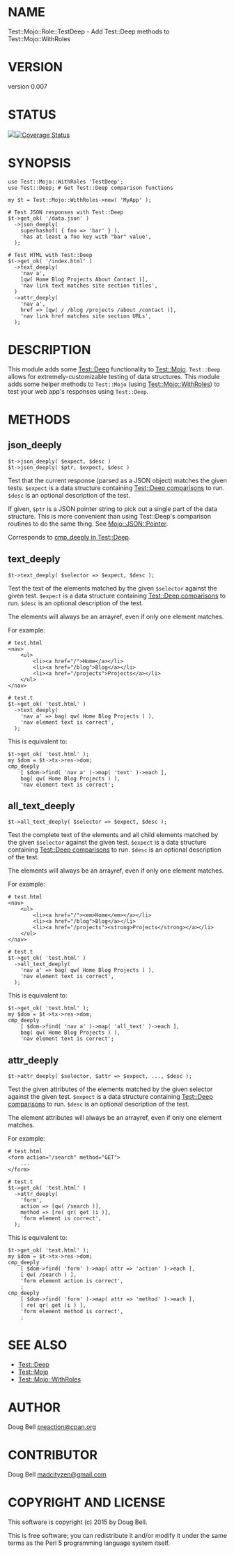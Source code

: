 # NAME

Test::Mojo::Role::TestDeep - Add Test::Deep methods to Test::Mojo::WithRoles

# VERSION

version 0.007

# STATUS

<a href="https://travis-ci.org/preaction/Test-Mojo-Role-TestDeep"><img src="https://travis-ci.org/preaction/Test-Mojo-Role-TestDeep.svg?branch=master"></a><a href="https://coveralls.io/r/preaction/Test-Mojo-Role-TestDeep"><img src="https://coveralls.io/repos/preaction/Test-Mojo-Role-TestDeep/badge.png" alt="Coverage Status" /></a>

# SYNOPSIS

    use Test::Mojo::WithRoles 'TestDeep';
    use Test::Deep; # Get Test::Deep comparison functions

    my $t = Test::Mojo::WithRoles->new( 'MyApp' );

    # Test JSON responses with Test::Deep
    $t->get_ok( '/data.json' )
      ->json_deeply(
        superhashof( { foo => 'bar' } ),
        'has at least a foo key with "bar" value',
      );

    # Test HTML with Test::Deep
    $t->get_ok( '/index.html' )
      ->text_deeply(
        'nav a',
        [qw( Home Blog Projects About Contact )],
        'nav link text matches site section titles',
      )
      ->attr_deeply(
        'nav a',
        href => [qw( / /blog /projects /about /contact )],
        'nav link href matches site section URLs',
      );

# DESCRIPTION

This module adds some [Test::Deep](https://metacpan.org/pod/Test::Deep) functionality to [Test::Mojo](https://metacpan.org/pod/Test::Mojo).
`Test::Deep` allows for extremely-customizable testing of data
structures. This module adds some helper methods to `Test::Mojo` (using
[Test::Mojo::WithRoles](https://metacpan.org/pod/Test::Mojo::WithRoles)) to test your web app's responses using
`Test::Deep`.

# METHODS

## json\_deeply

    $t->json_deeply( $expect, $desc )
    $t->json_deeply( $ptr, $expect, $desc )

Test that the current response (parsed as a JSON object) matches the given
tests. `$expect` is a data structure containing [Test::Deep
comparisons](https://metacpan.org/pod/Test::Deep#SPECIAL-COMPARISONS-PROVIDED) to run. `$desc` is an
optional description of the test.

If given, `$ptr` is a JSON pointer string to pick out a single part of the
data structure. This is more convenient than using Test::Deep's comparison
routines to do the same thing. See [Mojo::JSON::Pointer](https://metacpan.org/pod/Mojo::JSON::Pointer).

Corresponds to [cmp\_deeply in Test::Deep](https://metacpan.org/pod/Test::Deep#COMPARISON-FUNCTIONS).

## text\_deeply

    $t->text_deeply( $selector => $expect, $desc );

Test the text of the elements matched by the given `$selector` against
the given test. `$expect` is a data structure containing [Test::Deep
comparisons](https://metacpan.org/pod/Test::Deep#SPECIAL-COMPARISONS-PROVIDED) to run. `$desc` is
an optional description of the test.

The elements will always be an arrayref, even if only one
element matches.

For example:

    # test.html
    <nav>
        <ul>
            <li><a href="/">Home</a></li>
            <li><a href="/blog">Blog</a></li>
            <li><a href="/projects">Projects</a></li>
        </ul>
    </nav>

    # test.t
    $t->get_ok( 'test.html' )
      ->text_deeply(
        'nav a' => bag( qw( Home Blog Projects ) ),
        'nav element text is correct',
      );

This is equivalent to:

    $t->get_ok( 'test.html' );
    my $dom = $t->tx->res->dom;
    cmp_deeply
        [ $dom->find( 'nav a' )->map( 'text' )->each ],
        bag( qw( Home Blog Projects ) ),
        'nav element text is correct';

## all\_text\_deeply

    $t->all_text_deeply( $selector => $expect, $desc );

Test the complete text of the elements and all child elements matched by
the given `$selector` against the given test. `$expect` is a data
structure containing [Test::Deep comparisons](https://metacpan.org/pod/Test::Deep#SPECIAL-COMPARISONS-PROVIDED) to run. `$desc` is an optional description of the
test.

The elements will always be an arrayref, even if only one
element matches.

For example:

    # test.html
    <nav>
        <ul>
            <li><a href="/"><em>Home</em></a></li>
            <li><a href="/blog">Blog</a></li>
            <li><a href="/projects"><strong>Projects</strong></a></li>
        </ul>
    </nav>

    # test.t
    $t->get_ok( 'test.html' )
      ->all_text_deeply(
        'nav a' => bag( qw( Home Blog Projects ) ),
        'nav element text is correct',
      );

This is equivalent to:

    $t->get_ok( 'test.html' );
    my $dom = $t->tx->res->dom;
    cmp_deeply
        [ $dom->find( 'nav a' )->map( 'all_text' )->each ],
        bag( qw( Home Blog Projects ) ),
        'nav element text is correct';

## attr\_deeply

    $t->attr_deeply( $selector, $attr => $expect, ..., $desc );

Test the given attributes of the elements matched by the given selector
against the given test. `$expect` is a data structure containing
[Test::Deep comparisons](https://metacpan.org/pod/Test::Deep#SPECIAL-COMPARISONS-PROVIDED) to
run. `$desc` is an optional description of the test.

The element attributes will always be an arrayref, even if only one
element matches.

For example:

    # test.html
    <form action="/search" method="GET">
        ...
    </form>

    # test.t
    $t->get_ok( 'test.html' )
      ->attr_deeply(
        'form',
        action => [qw( /search )],
        method => [re( qr( get )i )],
        'form element is correct',
      );

This is equivalent to:

    $t->get_ok( 'test.html' );
    my $dom = $t->tx->res->dom;
    cmp_deeply
        [ $dom->find( 'form' )->map( attr => 'action' )->each ],
        [ qw( /search ) ],
        'form element action is correct',
        ;
    cmp_deeply
        [ $dom->find( 'form' )->map( attr => 'method' )->each ],
        [ re( qr( get )i ) ],
        'form element method is correct',
        ;

# SEE ALSO

- [Test::Deep](https://metacpan.org/pod/Test::Deep)
- [Test::Mojo](https://metacpan.org/pod/Test::Mojo)
- [Test::Mojo::WithRoles](https://metacpan.org/pod/Test::Mojo::WithRoles)

# AUTHOR

Doug Bell <preaction@cpan.org>

# CONTRIBUTOR

Doug Bell <madcityzen@gmail.com>

# COPYRIGHT AND LICENSE

This software is copyright (c) 2015 by Doug Bell.

This is free software; you can redistribute it and/or modify it under
the same terms as the Perl 5 programming language system itself.
